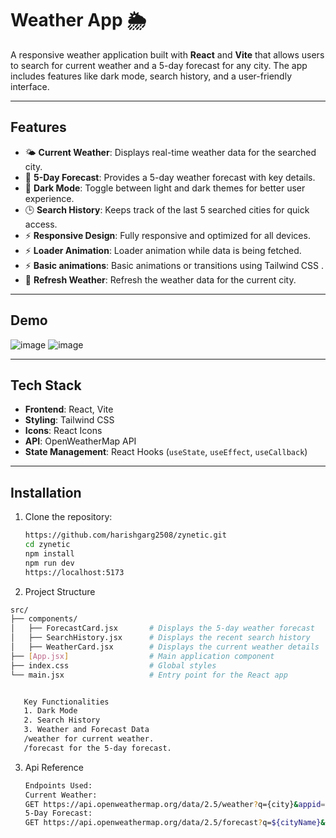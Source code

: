 # Weather App 🌦️

A responsive weather application built with **React** and **Vite** that allows users to search for current weather and a 5-day forecast for any city. The app includes features like dark mode, search history, and a user-friendly interface.

---

## Features

- 🌤 **Current Weather**: Displays real-time weather data for the searched city.
- 📅 **5-Day Forecast**: Provides a 5-day weather forecast with key details.
- 🌙 **Dark Mode**: Toggle between light and dark themes for better user experience.
- 🕒 **Search History**: Keeps track of the last 5 searched cities for quick access.
- ⚡ **Responsive Design**: Fully responsive and optimized for all devices.
- ⚡ **Loader Animation**: Loader animation while data is being fetched.
- ⚡ **Basic animations**: Basic animations or transitions using Tailwind CSS .
- 🔄 **Refresh Weather**: Refresh the weather data for the current city.

---

## Demo
![image](https://github.com/user-attachments/assets/35635b40-40c9-4568-8356-c0968e452f05)
![image](https://github.com/user-attachments/assets/3ede1342-9f64-497e-878d-d2f757c9518e)


---

## Tech Stack

- **Frontend**: React, Vite
- **Styling**: Tailwind CSS
- **Icons**: React Icons
- **API**: OpenWeatherMap API
- **State Management**: React Hooks (`useState`, `useEffect`, `useCallback`)

---

## Installation

1. Clone the repository:
   ```bash
   https://github.com/harishgarg2508/zynetic.git
   cd zynetic
   npm install
   npm run dev
   https://localhost:5173

2. Project Structure
```bash
src/
├── components/
│   ├── ForecastCard.jsx       # Displays the 5-day weather forecast 
│   ├── SearchHistory.jsx      # Displays the recent search history
│   ├── WeatherCard.jsx        # Displays the current weather details
├── [App.jsx]                  # Main application component
├── index.css                  # Global styles
└── main.jsx                   # Entry point for the React app


   Key Functionalities
   1. Dark Mode
   2. Search History
   3. Weather and Forecast Data
   /weather for current weather.
   /forecast for the 5-day forecast.
```

3. Api Reference
   ```bash
   Endpoints Used:
   Current Weather:
   GET https://api.openweathermap.org/data/2.5/weather?q={city}&appid={YOUR_API_KEY}&units=metric
   5-Day Forecast:
   GET https://api.openweathermap.org/data/2.5/forecast?q=${cityName}&appid=${API_KEY}&units=${UNITS}



